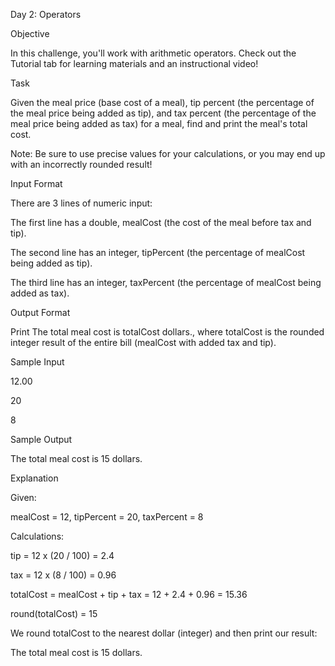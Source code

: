 Day 2: Operators


Objective


In this challenge, you'll work with arithmetic operators. Check out the Tutorial tab for learning materials and an instructional video!


Task


Given the meal price (base cost of a meal), tip percent (the percentage of the meal price being added as tip), and tax percent (the percentage of the meal price being added as tax) for a meal, find and print the meal's total cost.

Note: Be sure to use precise values for your calculations, or you may end up with an incorrectly rounded result!


Input Format


There are 3 lines of numeric input:

The first line has a double, mealCost (the cost of the meal before tax and tip).

The second line has an integer, tipPercent (the percentage of mealCost being added as tip).

The third line has an integer, taxPercent (the percentage of mealCost being added as tax).


Output Format


Print The total meal cost is totalCost dollars., where totalCost is the rounded integer result of the entire bill (mealCost with added tax and tip).


Sample Input

12.00

20

8


Sample Output


The total meal cost is 15 dollars.

Explanation

Given:

mealCost = 12, tipPercent = 20, taxPercent = 8

Calculations:

tip = 12 x (20 / 100) = 2.4

tax = 12 x (8 / 100) = 0.96

totalCost = mealCost + tip + tax = 12 + 2.4 + 0.96 = 15.36

round(totalCost) = 15

We round totalCost to the nearest dollar (integer) and then print our result:

The total meal cost is 15 dollars.
